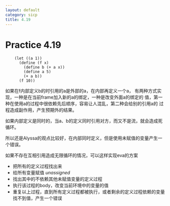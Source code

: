 ```yaml
---
layout: default
category: sicp
title: 4.19
---
```


# Practice 4.19

		(let ((a 1))
		  (define (f x)
		    (define b (+ a x))
		    (define a 5)
		    (+ a b))
		  (f 10))

如果在f内部定义b的时引用的a是外部的a，在内部再定义一个a，
有两种方式实现，一种是在当前frame加入新的a的绑定，一种是改变外面a的绑定的
值，第一种在使用a的过程中很依赖先后顺序，容易让人混乱，第二种会给别的引用a的
过程造成副作用，产生预期外的结果。


如果内部定义是同时的，当a、b的定义同时引用对方，而又不是流，就会造成死循环。


所以还是Alyssa的观点比较好，在内部同时定义，但是使用未赋值的变量产生一个错误。


如果不存在互相引用造成无限循环的情况，可以这样实现eva的方案

+ 把所有的定义过程找出来
+ 给所有变量赋值 *unassigned*
+ 找出其中的不依赖其他未赋值变量的定义过程
+ 执行该过程的body，改变当前环境中的变量的值
+ 重复以上过程，直到所有定义过程都被执行，或者剩余的定义过程依赖的变量找不到值，产生一个错误
